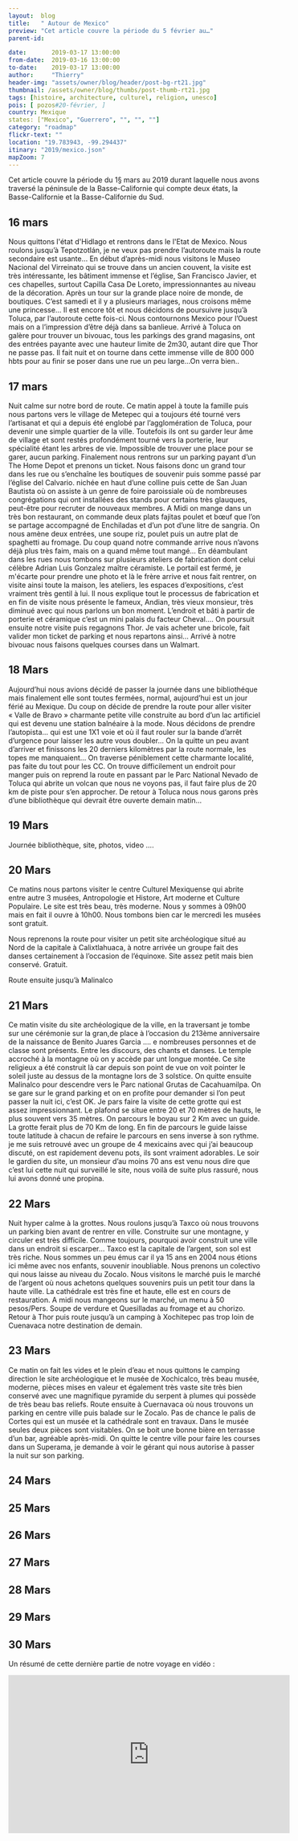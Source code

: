 ```yaml
---
layout:  blog
title:   " Autour de Mexico"
preview: "Cet article couvre la période du 5 février au…"
parent-id: 

date:       2019-03-17 13:00:00
from-date:  2019-03-16 13:00:00
to-date:    2019-03-17 13:00:00
author:     "Thierry"
header-img: "assets/owner/blog/header/post-bg-rt21.jpg"
thumbnail: /assets/owner/blog/thumbs/post-thumb-rt21.jpg
tags: [histoire, architecture, culturel, religion, unesco]
pois: [ pozos#20-février, ]
country: Mexique
states: ["Mexico", "Guerrero", "", "", ""]
category: "roadmap"
flickr-text: ""
location: "19.783943, -99.294437"
itinary: "2019/mexico.json"
mapZoom: 7
---
```


Cet article couvre la période du 1§ mars au       2019 durant laquelle nous avons traversé la péninsule de la Basse-Californie qui compte deux états, la Basse-Californie et la Basse-Californie du Sud.


## 16 mars


Nous quittons l'état d'Hidlago et rentrons dans le l'Etat de Mexico. Nous roulons jusqu’à Tepotzotlán, je ne veux pas prendre l’autoroute mais la route secondaire est usante… En début d’après-midi nous visitons le Museo Nacional del Virreinato qui se trouve dans un ancien couvent, la visite est très intéressante, les bâtiment immense et l’église, San Francisco Javier, et ces chapelles, surtout Capilla Casa De Loreto, impressionnantes au niveau de la décoration. Après un tour sur la grande place noire de monde, de boutiques. C’est samedi et il y a plusieurs mariages, nous croisons même une princesse…
Il est encore tôt et nous décidons de poursuivre jusqu’à Toluca, par l’autoroute cette fois-ci. Nous contournons Mexico pour l’Ouest mais on a l’impression d’être déjà dans sa banlieue. Arrivé à Toluca on galère pour trouver un bivouac, tous les parkings des grand magasins, ont des entrées payante avec une hauteur limite de 2m30, autant dire que Thor ne passe pas. Il fait nuit et on tourne dans cette immense ville de 800 000 hbts pour au finir se poser dans une rue un peu large…On verra bien..

## 17 mars

Nuit calme sur notre bord de route.
Ce matin appel à toute la famille puis nous partons vers le village de Metepec qui a toujours été tourné vers l’artisanat et qui a depuis été englobé par l’agglomération de Toluca, pour devenir une simple quartier de la ville. Toutefois ils ont su garder leur âme de village et sont restés profondément tourné vers la porterie, leur spécialité étant les arbres de vie.
Impossible de trouver une place pour se garer, aucun parking. Finalement nous rentrons sur un parking payant d’un The Home Depot et prenons un ticket.
Nous faisons donc un grand tour dans les rue ou s’enchaîne les boutiques de souvenir puis somme passé par l’église del Calvario. nichée en haut d’une colline puis cette de San Juan Bautista où on assiste à un genre de foire paroissiale où de nombreuses congrégations qui ont installées des stands pour certains très glauques, peut-être pour recruter de nouveaux membres.
A Midi on mange dans un très bon restaurant, on commande deux plats fajitas poulet et bœuf que l’on se partage accompagné de Enchiladas et d’un pot d’une litre de sangria. On nous amène deux entrées, une soupe riz, poulet puis un autre plat de spaghetti au fromage. Du coup quand notre commande arrive nous n’avons déjà plus très faim, mais on a quand même tout mangé…
En déambulant dans les rues  nous tombons sur plusieurs ateliers de fabrication dont celui célèbre Adrian Luis Gonzalez maître céramiste. Le portail est fermé, je m'écarte pour prendre une photo et là le frère arrive et nous fait rentrer, on visite ainsi toute la maison, les ateliers, les espaces d’expositions, c’est vraiment très gentil à lui. Il nous explique tout le processus de fabrication et en fin de visite nous présente le fameux, Andian, très vieux monsieur, très diminué avec qui nous parlons un bon moment. L’endroit et bâti à partir de porterie et céramique c’est un mini palais du facteur Cheval…. On poursuit ensuite notre visite puis regagnons Thor. Je vais acheter une bricole, fait valider mon ticket de parking et nous repartons ainsi… Arrivé à notre bivouac nous faisons quelques courses dans un Walmart.


## 18 Mars

Aujourd’hui nous avions décidé de passer la journée dans une bibliothéque mais finalement elle sont toutes fermées, normal, aujourd’hui est un jour férié au Mexique.
Du coup on décide de prendre la route pour aller visiter « Valle de Bravo » charmante petite ville construite au bord d’un lac artificiel qui est devenu une station balnéaire à la mode. Nous décidons de prendre l’autopista… qui est une 1X1 voie et où il faut rouler sur la bande d’arrêt d’urgence pour laisser les autre vous doubler… On la quitte un peu avant d’arriver et finissons les 20 derniers kilomètres par la route normale, les topes me manquaient…
On traverse péniblement cette charmante localité, pas faite du tout pour les CC. On trouve difficilement  un endroit pour manger puis on reprend la route en passant par le Parc National Nevado de Toluca qui abrite un volcan que nous ne voyons pas, il faut faire plus de 20 km de piste pour s’en approcher.
De retour à Toluca nous nous garons près d’une bibliothèque qui devrait être ouverte demain matin…

## 19 Mars

Journée bibliothèque, site, photos, video ….

## 20 Mars

Ce matins nous partons visiter le centre Culturel Mexiquense qui abrite entre autre 3 musées, Antropologie et Histore, Art moderne et Culture Populaire. Le site est très beau, très moderne. Nous y sommes à 09h00 mais en fait il ouvre à 10h00. Nous tombons bien car le mercredi les musées sont gratuit. 

Nous reprenons la route pour visiter un petit site archéologique situé au Nord de la capitale à Calixtlahuaca, à notre arrivée un groupe  fait des danses certainement à l’occasion de l’équinoxe. Site assez petit mais bien conservé. Gratuit.

Route ensuite jusqu’à Malinalco

## 21 Mars

Ce matin visite du site archéologique de la ville, en la traversant je tombe sur une cérémonie sur la gran,de place à l’occasion du 213ème anniversaire de la naissance de Benito Juares Garcia …. e nombreuses personnes et de classe sont présents. Entre les discours, des chants et danses. Le temple accroché à la montagne où on y accède par unt longue montée. Ce site religieux a été construit là car depuis son point de vue on voit pointer le soleil juste au dessus de la montagne lors de 3 solstice.
On quitte ensuite Malinalco pour descendre vers le Parc national Grutas de Cacahuamilpa. On se gare sur le grand parking et on en profite pour demander si l’on peut passer la nuit ici, c’est OK. Je pars faire la visite de cette grotte qui est assez impressionnant. Le plafond se situe entre 20 et 70 mètres de hauts, le plus souvent vers 35 mètres. On parcours le boyau sur 2 Km avec un guide. La grotte ferait plus de 70 Km de long. En fin de parcours le guide laisse toute latitude à chacun de refaire le parcours en sens inverse à son rythme. je me suis retrouvé avec un groupe de 4 mexicains avec qui j’ai beaucoup discuté, on est rapidement devenu pots, ils sont vraiment adorables.
Le soir le gardien du site, un monsieur d’au moins 70 ans est venu nous dire que c’est lui cette nuit qui surveillé le site, nous voilà de suite plus rassuré, nous lui avons donné une propina.

## 22 Mars

Nuit hyper calme à la grottes.
Nous roulons jusqu’à Taxco où nous trouvons un parking bien avant de rentrer en ville. Construite sur une montagne, y circuler est très difficile. Comme toujours, pourquoi avoir construit une ville dans un endroit si escarper… Taxco est la capitale de l’argent, son sol est très riche. Nous sommes un peu émus car il ya 15 ans en 2004 nous étions ici même avec nos enfants, souvenir inoubliable.
Nous prenons un colectivo qui nous laisse au niveau du Zocalo. Nous visitons le marché puis le marché de l’argent où nous achetons quelques souvenirs puis un petit tour dans la haute ville. La cathédrale est très fine et haute, elle est en cours de restauration.
A midi nous mangeons sur le marché, un menu à 50 pesos/Pers. Soupe de verdure et Quesilladas au fromage et au chorizo.
Retour à Thor puis route jusqu’à un camping à Xochitepec pas trop loin de Cuenavaca notre destination de demain.

## 23 Mars

Ce matin on fait les vides et le plein d’eau et nous quittons le camping direction le site archéologique et le musée de Xochicalco, très beau musée, moderne, pièces mises en valeur et également très vaste site très bien conservé avec une magnifique pyramide du serpent à plumes qui possède de très beau bas reliefs.
Route ensuite à Cuernavaca où nous trouvons un parking en centre ville puis balade sur le Zocalo. Pas de chance le palis de Cortes qui est un musée et la cathédrale sont en travaux. Dans le musée seules deux pièces sont visitables. On se boit une bonne bière en terrasse d’un bar, agréable après-midi.
On quitte le centre ville pour faire les courses dans un Superama, je demande à voir le gérant qui nous autorise à passer la nuit sur son parking.

## 24 Mars


## 25 Mars


## 26 Mars


## 27 Mars


## 28 Mars


## 29 Mars


## 30 Mars







Un résumé de cette dernière partie de notre voyage en vidéo :

<iframe width="560" height="315" src="https://www.youtube.com/embed/8arFwQyuIpM" frameborder="0" allow="autoplay; encrypted-media" allowfullscreen></iframe>
